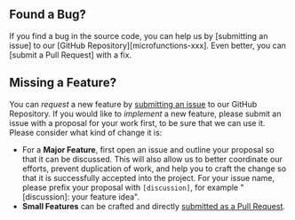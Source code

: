 
## <a name="issue"></a> Found a Bug?

If you find a bug in the source code, you can help us by
[submitting an issue] to our [GitHub Repository][microfunctions-xxx]. Even better, you can
[submit a Pull Request] with a fix.

## <a name="feature"></a> Missing a Feature?

You can _request_ a new feature by [submitting an issue]() to our GitHub
Repository. If you would like to _implement_ a new feature, please submit an issue with
a proposal for your work first, to be sure that we can use it.
Please consider what kind of change it is:

- For a **Major Feature**, first open an issue and outline your proposal so that it can be
  discussed. This will also allow us to better coordinate our efforts, prevent duplication of work,
  and help you to craft the change so that it is successfully accepted into the project. For your issue name, please prefix your proposal with `[discussion]`, for example "[discussion]: your feature idea".
- **Small Features** can be crafted and directly [submitted as a Pull Request]().

